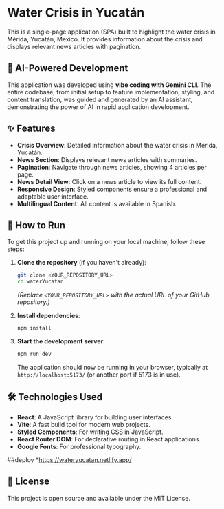 # Water Crisis in Yucatán

This is a single-page application (SPA) built to highlight the water crisis in Mérida, Yucatán, Mexico. It provides information about the crisis and displays relevant news articles with pagination.

## 🤖 AI-Powered Development

This application was developed using **vibe coding with Gemini CLI**. The entire codebase, from initial setup to feature implementation, styling, and content translation, was guided and generated by an AI assistant, demonstrating the power of AI in rapid application development.

## ✨ Features

- **Crisis Overview**: Detailed information about the water crisis in Mérida, Yucatán.
- **News Section**: Displays relevant news articles with summaries.
- **Pagination**: Navigate through news articles, showing 4 articles per page.
- **News Detail View**: Click on a news article to view its full content.
- **Responsive Design**: Styled components ensure a professional and adaptable user interface.
- **Multilingual Content**: All content is available in Spanish.

## 🚀 How to Run

To get this project up and running on your local machine, follow these steps:

1.  **Clone the repository** (if you haven't already):

    ```bash
    git clone <YOUR_REPOSITORY_URL>
    cd waterYucatan
    ```

    _(Replace `<YOUR_REPOSITORY_URL>` with the actual URL of your GitHub repository.)_

2.  **Install dependencies**:

    ```bash
    npm install
    ```

3.  **Start the development server**:

    ```bash
    npm run dev
    ```

    The application should now be running in your browser, typically at `http://localhost:5173/` (or another port if 5173 is in use).

## 🛠️ Technologies Used

- **React**: A JavaScript library for building user interfaces.
- **Vite**: A fast build tool for modern web projects.
- **Styled Components**: For writing CSS in JavaScript.
- **React Router DOM**: For declarative routing in React applications.
- **Google Fonts**: For professional typography.

##deploy \*https://wateryucatan.netlify.app/

## 📄 License

This project is open source and available under the MIT License.
